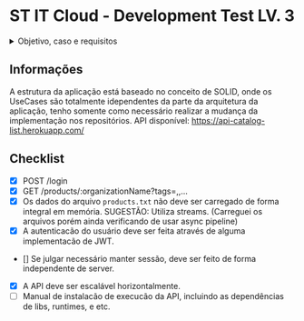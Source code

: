 # ST IT Cloud - Development Test LV. 3

<details>
<summary>Objetivo, caso e requisitos</summary>


## Objetivo

Desenvolver uma API, utilizando a **stack definida durante o processo seletivo**, para entregar de acordo com os requisitos descritos abaixo.

Esse teste deve avaliar a qualidade técnica na manipulacão de dados, otimizacão de performance, trabalho com arquivos, permissionamento e tratamento de erros

**Faz parte dos critérios de avaliacão a pontualidade da entrega. Implemente até onde for possível dentro do prazo acordado.**

**Os dados de produtos foram gerados de forma aleatória, utilizando a biblioteca FakerJS**

## Caso

Você deverá implementar um catalogo interno de produtos, no formato de API, para que os vendedores possam consultar e buscar os produtos que têm permissão paara ver. 

Os produtos estão organizados da seguinte forma, e essa estrutura está disponível no arquivo `organization.json`.

```
|
- STUFF A
---- STUFF A01
-------- <department>
-------- ...
-------- <department>
---- ...
---- STUFF A0n
-------- <department>
-------- ...
-------- <department>
- STUFF B
---- STUFF B01
-------- <department>
-------- ...
-------- <department>
---- ...
---- STUFF B0n
-------- <department>
-------- ...
-------- <department>
- STUFF C
---- STUFF C01
-------- <department>
-------- ...
-------- <department>
---- ...
---- STUFF C0n
-------- <department>
-------- ...
-------- <department>
```

Os vendedores tem 4 perfis de acessos: `junior`, `middle`, `senior` e `intern`. Cada perfil poderá ver os produtos de acordo com o seu nível (campo `level` de organization), conforme regra a seguir:

- `senior` - level 0, 1 e 2
- `middle` - level 1 e 2
- `junior` - level 2

- `intern` - level 0, 1 e 2, porém somente sob a organization `STUFF A`

## Requisitos

A API deve expor os seguintes endpoints através de HTTP(S), e caso a API utilize outra porta que não as padrões dos protocolos, deve ser informado na entrega do teste.
 
### `POST /login`

Esse endpoint deve receber os dados de autenticacão e cruzar com os dados do arquivo fornecido `users.json`, caso a combinacão de usuário e senha existam no arquivo, o endpoint retorna um token com a roles do usuário via claims. Caso não exista, deve informar que o acesso não pode ser autorizado.

#### Expected Request

- Body
```
{ "email": <USER_EMAIL>, "password": <USER_PASSWORD> }
```

#### Expected Response

```
{ "token": <JWT TOKEN> }
```


### `GET /products/:organizationName?tags=<tag1>,<tag2>,...`

Esse endpoint deve retornar o catalogo de produtos de acordo com o formato descrito abaixo, repeitando o nível de acesso do usuário autenticado através do token JWT.

Caso o usuário tente acessar alguma organization que não tem acesso, o sistema deve informar que o acesso não é permitido.

Respeitando a estrutura de árvore, o catálogo de produtos deve retornar todos os produtos que estão dentro da organization solicitada e também os que estão abaixo na estrutura.

A querystring tags é opicional, e deve ser usada para filtrar os produtos através do campo `tags` do arquivo `products.txt`, de forma inclusiva. Ou seja, ainda respeitando a estrutura de árvore e permissionamento, ao passar uma ou mais tags, o catalogo deve retornar todos os produtos que tem pelo menos uma das tags passadas.

#### Expected Request

- Headers
```
Authorization: Bearer <JWT TOKEN>
```
- Querystring
  - tags - lista de tags para filtrar os produtos
```
tags=<tag1>,<tag2>,...
```
- Parameters
  - organizationName - nome de organization (referencia ao campo `name` do arquivo `organization.json`)
```
exemplos: STUFF A, STUFF B01 ou Garden

Aqui pode ser passado o nome de qualquer entrada de organization, independente do nível
```

#### Expected Response

```
{ 
    "total": <TOTAL NUMBER OF RETURNED PRODUCTS>,
    "products": [
        <PRODUCT>,
        <PRODUCT>,
        <PRODUCT>,
        ...
    ]
}
```

## Requisitos não-funcionais

- Os dados do arquivo `products.txt` não deve ser carregado de forma integral em memória. SUGESTÃO: Utiliza streams.

- A autenticacão do usuário deve ser feita através de alguma implementacão de JWT.

- Se julgar necessário manter sessão, deve ser feito de forma independente de server.

- A API deve ser escalável horizontalmente.

- Manual de instalacão de execucão da API, incluindo as dependências de libs, runtimes, e etc.

## Diferenciais

- Implementacão de testes unitários.
- Implementacão de testes integrados através de feature files.
- Execucão em container.
- Publicacão da API em algum servico cloud.

## Critérios de Avaliacão

- Pontualidade da entrega
- Atendimento dos requisitos
- Aderência à stack solicitada
- Dados respondidos corretamente
- Uso correto dos códigos HTTP para casos de sucesso e erro
- Qualidade do código. Levaremos em consideracão a utilizacão de padrões de desenvolvimento como GoF Design Patterns, GRASP, DRY, KIS e SOLID. Também avaliaremos a clareza do código, e a quantidade de *code smells*.
- Argumentacão dos trade-offs e escolhas técnicas, como estruturacão do projeto, algoritmo para trabalhar com os dados e etc.

</details>

## Informações

A estrutura da aplicação está baseado no conceito de SOLID, onde os UseCases são totalmente idependentes da parte da arquitetura da aplicação, tenho somente como necessário realizar a mudança da implementação nos repositórios.
API disponível: https://api-catalog-list.herokuapp.com/

## Checklist

- [x] POST /login
- [x] GET /products/:organizationName?tags=<tag1>,<tag2>,...
- [x] Os dados do arquivo `products.txt` não deve ser carregado de forma integral em memória. SUGESTÃO: Utiliza streams. (Carreguei os arquivos porém ainda verificando de usar async pipeline)
- [x] A autenticacão do usuário deve ser feita através de alguma implementacão de JWT.
- [] Se julgar necessário manter sessão, deve ser feito de forma independente de server.
- [x] A API deve ser escalável horizontalmente.
- [ ] Manual de instalacão de execucão da API, incluindo as dependências de libs, runtimes, e etc.

